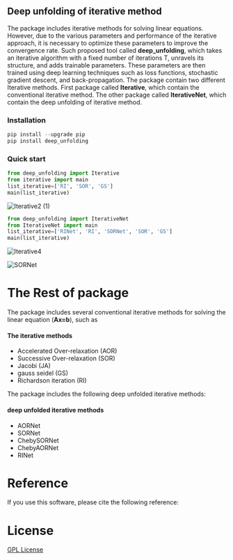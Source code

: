 ## Deep unfolding of iterative method

The package includes iterative methods for solving linear equations. However, due to the various parameters and performance of the iterative approach, it is necessary to optimize these parameters to improve the convergence rate. Such proposed tool called **deep_unfolding**, which takes an iterative algorithm with a fixed number of iterations T, unravels its structure, and adds trainable parameters. These parameters are then trained using deep learning techniques such as loss functions, stochastic gradient descent, and back-propagation.
The package contain two different Iterative methods. First package called **Iterative**, which contain the conventional iterative method. The other package called **IterativeNet**, which contain the deep unfolding of iterative method.

### Installation 
```python
pip install --upgrade pip
pip install deep_unfolding
```
### Quick start

```python
from deep_unfolding import Iterative
from iterative import main
list_iterative=['RI', 'SOR', 'GS']
main(list_iterative)
```

  ![Iterative2 (1)](https://github.com/Salahberra2022/deep_unfolding/assets/119638218/c5e53af3-445a-4607-8cec-b9ba33400f26)

  

```python
from deep_unfolding import IterativeNet
from IterativeNet import main
list_iterative=['RINet', 'RI', 'SORNet', 'SOR', 'GS']
main(list_iterative)
```

 ![Iterative4](https://github.com/Salahberra2022/deep_unfolding/assets/119638218/c53ceec4-458f-44e8-b6cb-72e559b69ffc)



  ![SORNet](https://user-images.githubusercontent.com/119638218/226128700-f03ae894-a69b-48b1-a4bf-a0a3d2820d8e.png)
  

# The Rest of package

The package includes several conventional iterative methods for solving the linear equation (**Ax=b**), such as 
<h4> The iterative methods</h4>
<ul>
  <li>Accelerated Over-relaxation (AOR)</li>
  <li>Successive Over-relaxation (SOR)</li>
  <li>Jacobi (JA)</li>
  <li>gauss seidel (GS)</li>
  <li>Richardson iteration (RI)</li>
</ul>


The package includes the following deep unfolded iterative methods:
<h4> deep unfolded iterative methods </h4>
<ul>
  <li>AORNet</li>
  <li>SORNet</li>
  <li>ChebySORNet</li>
  <li>ChebyAORNet</li>
  <li>RINet</li>
</ul>

# Reference
If you use this software, please cite the following reference:



# License

[GPL License](LICENSE)





